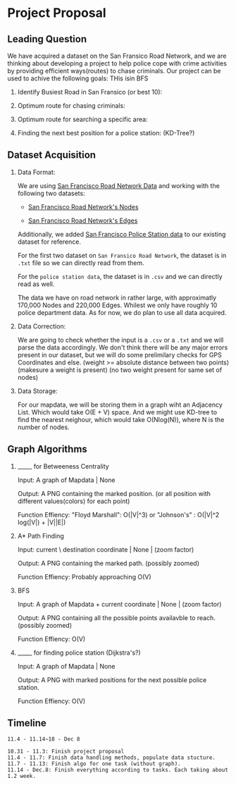 # Project Proposal

## Leading Question

We have acquired a dataset on the San Fransico Road Network, and we are thinking about developing a project to help police cope with crime activities by providing efficient ways(routes) to chase criminals. Our project can be used to achive the following goals:
THis isin BFS
1. Identify Busiest Road in San Fransico (or best 10):

2. Optimum route for chasing criminals:

3. Optimum route for searching a specific area:

4. Finding the next best position for a police station: (KD-Tree?)

## Dataset Acquisition

1. Data Format:

    We are using [San Francisco Road Network Data](https://www.cs.utah.edu/~lifeifei/SpatialDataset.htm) and working with the following two datasets:

    - [San Francisco Road Network's Nodes](https://www.cs.utah.edu/~lifeifei/research/tpq/SF.cnode)

    - [San Francisco Road Network's Edges](https://www.cs.utah.edu/~lifeifei/research/tpq/SF.cedge)

    Additionally, we added [San Francisco Police Station data](https://data.sfgov.org/Public-Safety/Map-of-Police-Stations-2011-/a9xm-jdem) to our existing dataset for reference.

    For the first two dataset on `San Fransico Road Network`, the dataset is in `.txt` file so we can directly read from them.

    For the `police station data`, the dataset is in `.csv` and we can directly read as well.

    The data we have on road network in rather large, with approximatly 170,000 Nodes and 220,000 Edges. Whilest we only have roughly 10 police department data. As for now, we do plan to use all data acquired.

2. Data Correction:

    We are going to check whether the input is a `.csv` or a `.txt` and we will parse the data accordingly. We don't think there will be any major errors present in our dataset, but we will do some prelimilary checks for GPS Coordinates and else. (weight >= absolute distance between two points) (makesure a weight is present) (no two weight present for same set of nodes)

3. Data Storage:

    For our mapdata, we will be storing them in a graph wiht an Adjacency List. Which would take O(E + V) space. And we might use KD-tree to find the nearest neighour, which would take O(Nlog(N)), where N is the number of nodes.

## Graph Algorithms

1. _____ for Betweeness Centrality

    Input: A graph of Mapdata | None

    Output: A PNG containing the marked position. (or all position with different values(colors) for each point)

    Function Effiency: "Floyd Marshall": O(|V|^3) or "Johnson's" : O(|V|^2 log(|V|) + |V||E|)

2. A* Path Finding

    Input: current \ destination coordinate | None | (zoom factor)

    Output: A PNG containing the marked path. (possibly zoomed)

    Function Effiency: Probably approaching O(V)

3. BFS

    Input: A graph of Mapdata + current coordinate | None | (zoom factor)

    Output: A PNG containing all the possible points availavble to reach. (possibly zoomed)

    Function Effiency: O(V)

4. _____ for finding police station (Dijkstra's?)

    Input: A graph of Mapdata | None

    Output: A PNG with marked positions for the next possible police station.

    Function Effiency: O(V)

## Timeline

    11.4 - 11.14~18 - Dec 8

    10.31 - 11.3: Finish project proposal
    11.4 - 11.7: Finish data handling methods, populate data stucture.
    11.7 - 11.13: Finish algo for one task (without graph).
    11.14 - Dec.8: Finish everything according to tasks. Each taking about 1.2 week.
